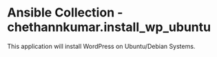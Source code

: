 # Ansible Collection - chethannkumar.install_wp_ubuntu

This application will install WordPress on Ubuntu/Debian Systems.


